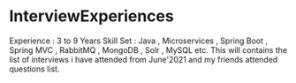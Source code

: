 # InterviewExperiences

Experience : 3 to 9 Years
Skill Set : Java , Microservices , Spring Boot , Spring MVC , RabbitMQ , MongoDB , Solr , MySQL etc.
This will contains the list of interviews i have attended from June'2021 and my friends attended questions list.
